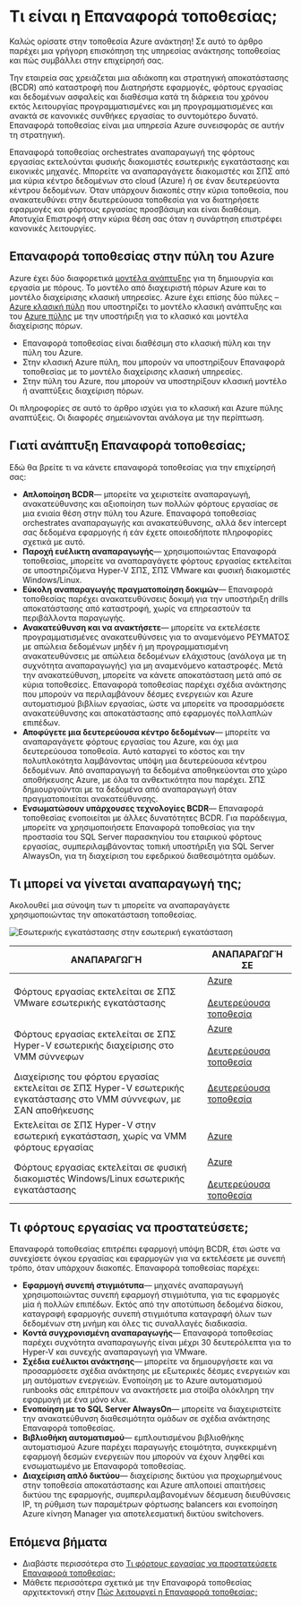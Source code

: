 <properties
    pageTitle="Τι είναι η Επαναφορά τοποθεσίας; | Microsoft Azure"
    description="Παρέχει μια επισκόπηση της υπηρεσίας ανάκτησης τοποθεσίας Azure και συνοψίζει σενάρια ανάπτυξης."
    services="site-recovery"
    documentationCenter=""
    authors="rayne-wiselman"
    manager="cfreeman"
    editor=""/>

<tags
    ms.service="site-recovery"
    ms.devlang="na"
    ms.topic="get-started-article"
    ms.tgt_pltfrm="na"
    ms.workload="storage-backup-recovery"
    ms.date="10/13/2016"
    ms.author="raynew"/>

#  <a name="what-is-site-recovery"></a>Τι είναι η Επαναφορά τοποθεσίας;

Καλώς ορίσατε στην τοποθεσία Azure ανάκτηση! Σε αυτό το άρθρο παρέχει μια γρήγορη επισκόπηση της υπηρεσίας ανάκτησης τοποθεσίας και πώς συμβάλλει στην επιχείρησή σας.

Την εταιρεία σας χρειάζεται μια αδιάκοπη και στρατηγική αποκατάστασης (BCDR) από καταστροφή που Διατηρήστε εφαρμογές, φόρτους εργασίας και δεδομένων ασφαλείς και διαθέσιμα κατά τη διάρκεια του χρόνου εκτός λειτουργίας προγραμματισμένες και μη προγραμματισμένες και ανακτά σε κανονικές συνθήκες εργασίας το συντομότερο δυνατό. Επαναφορά τοποθεσίας είναι μια υπηρεσία Azure συνεισφοράς σε αυτήν τη στρατηγική.

Επαναφορά τοποθεσίας orchestrates αναπαραγωγή της φόρτους εργασίας εκτελούνται φυσικής διακομιστές εσωτερικής εγκατάστασης και εικονικές μηχανές. Μπορείτε να αναπαραγάγετε διακομιστές και ΣΠΣ από μια κύρια κέντρο δεδομένων στο cloud (Azure) ή σε έναν δευτερεύοντα κέντρου δεδομένων. Όταν υπάρχουν διακοπές στην κύρια τοποθεσία, που ανακατευθύνει στην δευτερεύουσα τοποθεσία για να διατηρήσετε εφαρμογές και φόρτους εργασίας προσβάσιμη και είναι διαθέσιμη. Αποτυχία Επιστροφή στην κύρια θέση σας όταν η συνάρτηση επιστρέφει κανονικές λειτουργίες.

## <a name="site-recovery-in-the-azure-portal"></a>Επαναφορά τοποθεσίας στην πύλη του Azure

Azure έχει δύο διαφορετικά [μοντέλα ανάπτυξης](../resource-manager-deployment-model.md) για τη δημιουργία και εργασία με πόρους. Το μοντέλο από διαχειριστή πόρων Azure και το μοντέλο διαχείρισης κλασική υπηρεσίες. Azure έχει επίσης δύο πύλες – [Azure κλασική πύλη](https://manage.windowsazure.com/) που υποστηρίζει το μοντέλο κλασική ανάπτυξης και του [Azure πύλης](https://portal.azure.com) με την υποστήριξη για το κλασικό και μοντέλα διαχείρισης πόρων.

- Επαναφορά τοποθεσίας είναι διαθέσιμη στο κλασική πύλη και την πύλη του Azure.
- Στην κλασική Azure πύλη, που μπορούν να υποστηρίξουν Επαναφορά τοποθεσίας με το μοντέλο διαχείρισης κλασική υπηρεσίες.
- Στην πύλη του Azure, που μπορούν να υποστηρίξουν κλασική μοντέλο ή αναπτύξεις διαχείριση πόρων. 

Οι πληροφορίες σε αυτό το άρθρο ισχύει για το κλασική και Azure πύλης αναπτύξεις. Οι διαφορές σημειώνονται ανάλογα με την περίπτωση.


## <a name="why-deploy-site-recovery"></a>Γιατί ανάπτυξη Επαναφορά τοποθεσίας;

Εδώ θα βρείτε τι να κάνετε επαναφορά τοποθεσίας για την επιχείρησή σας:

- **Απλοποίηση BCDR**— μπορείτε να χειριστείτε αναπαραγωγή, ανακατεύθυνσης και αξιοποίηση των πολλών φόρτους εργασίας σε μια ενιαία θέση στην πύλη του Azure. Επαναφορά τοποθεσίας orchestrates αναπαραγωγής και ανακατεύθυνσης, αλλά δεν intercept σας δεδομένα εφαρμογής ή εάν έχετε οποιεσδήποτε πληροφορίες σχετικά με αυτό.
- **Παροχή ευέλικτη αναπαραγωγής**— χρησιμοποιώντας Επαναφορά τοποθεσίας, μπορείτε να αναπαραγάγετε φόρτους εργασίας εκτελείται σε υποστηριζόμενα Hyper-V ΣΠΣ, ΣΠΣ VMware και φυσική διακομιστές Windows/Linux.
- **Εύκολη αναπαραγωγής πραγματοποίηση δοκιμών**— Επαναφορά τοποθεσίας παρέχει ανακατευθύνσεις δοκιμή για την υποστήριξη drills αποκατάστασης από καταστροφή, χωρίς να επηρεαστούν τα περιβάλλοντα παραγωγής.
- **Ανακατεύθυνση και να ανακτήσετε**— μπορείτε να εκτελέσετε προγραμματισμένες ανακατευθύνσεις για το αναμενόμενο ΡΕΥΜΑΤΟΣ με απώλεια δεδομένων μηδέν ή μη προγραμματισμένη ανακατευθύνσεις με απώλεια δεδομένων ελάχιστους (ανάλογα με τη συχνότητα αναπαραγωγής) για μη αναμενόμενο καταστροφές. Μετά την ανακατεύθυνση, μπορείτε να κάνετε αποκατάσταση μετά από σε κύρια τοποθεσίες. Επαναφορά τοποθεσίας παρέχει σχέδια ανάκτησης που μπορούν να περιλαμβάνουν δέσμες ενεργειών και Azure αυτοματισμού βιβλίων εργασίας, ώστε να μπορείτε να προσαρμόσετε ανακατεύθυνσης και αποκατάστασης από εφαρμογές πολλαπλών επιπέδων.
- **Αποφύγετε μια δευτερεύουσα κέντρο δεδομένων**— μπορείτε να αναπαραγάγετε φόρτους εργασίας του Azure, και όχι μια δευτερεύουσα τοποθεσία. Αυτό καταργεί το κόστος και την πολυπλοκότητα λαμβάνοντας υπόψη μια δευτερεύουσα κέντρου δεδομένων. Από αναπαραγωγή τα δεδομένα αποθηκεύονται στο χώρο αποθήκευσης Azure, με όλα τα ανθεκτικότητα που παρέχει. ΣΠΣ δημιουργούνται με τα δεδομένα από αναπαραγωγή όταν πραγματοποιείται ανακατεύθυνσης.
- **Ενσωματώσουν υπάρχουσες τεχνολογίες BCDR**— Επαναφορά τοποθεσίας ενοποιείται με άλλες δυνατότητες BCDR. Για παράδειγμα, μπορείτε να χρησιμοποιήσετε Επαναφορά τοποθεσίας για την προστασία του SQL Server παρασκηνίου του εταιρικού φόρτους εργασίας, συμπεριλαμβάνοντας τοπική υποστήριξη για SQL Server AlwaysOn, για τη διαχείριση του εφεδρικού διαθεσιμότητα ομάδων.

## <a name="what-can-i-replicate"></a>Τι μπορεί να γίνεται αναπαραγωγή της;

Ακολουθεί μια σύνοψη των τι μπορείτε να αναπαραγάγετε χρησιμοποιώντας την αποκατάσταση τοποθεσίας.

![Εσωτερικής εγκατάστασης στην εσωτερική εγκατάσταση](./media/site-recovery-overview/asr-overview-graphic.png)

**ΑΝΑΠΑΡΑΓΩΓΉ** | **ΑΝΑΠΑΡΑΓΩΓΉ ΣΕ** 
---|---
Φόρτους εργασίας εκτελείται σε ΣΠΣ VMware εσωτερικής εγκατάστασης | [Azure](site-recovery-vmware-to-azure-classic.md)<br/><br/> [Δευτερεύουσα τοποθεσία](site-recovery-vmware-to-vmware.md)
Φόρτους εργασίας εκτελείται σε ΣΠΣ Hyper-V εσωτερικής διαχείρισης στο VMM σύννεφων  | [Azure](site-recovery-vmm-to-azure.md)<br/><br/> [Δευτερεύουσα τοποθεσία](site-recovery-vmm-to-vmm.md) 
Διαχείρισης του φόρτου εργασίας εκτελείται σε ΣΠΣ Hyper-V εσωτερικής εγκατάστασης στο VMM σύννεφων, με ΣΑΝ αποθήκευσης|  [Δευτερεύουσα τοποθεσία](site-recovery-vmm-san.md)
Εκτελείται σε ΣΠΣ Hyper-V στην εσωτερική εγκατάσταση, χωρίς να VMM φόρτους εργασίας | [Azure](site-recovery-hyper-v-site-to-azure.md)
Φόρτους εργασίας εκτελείται σε φυσική διακομιστές Windows/Linux εσωτερικής εγκατάστασης | [Azure](site-recovery-vmware-to-azure-classic.md)<br/><br/> [Δευτερεύουσα τοποθεσία](site-recovery-vmware-to-vmware.md)


## <a name="what-workloads-can-i-protect"></a>Τι φόρτους εργασίας να προστατεύσετε;

Επαναφορά τοποθεσίας επιτρέπει εφαρμογή υπόψη BCDR, έτσι ώστε να συνεχίσετε όγκου εργασίας και εφαρμογών για να εκτελέσετε με συνεπή τρόπο, όταν υπάρχουν διακοπές. Επαναφορά τοποθεσίας παρέχει:

- **Εφαρμογή συνεπή στιγμιότυπα**— μηχανές αναπαραγωγή χρησιμοποιώντας συνεπή εφαρμογή στιγμιότυπα, για τις εφαρμογές μία ή πολλών επιπέδων. Εκτός από την αποτύπωση δεδομένα δίσκου, καταγραφή εφαρμογής συνεπή στιγμιότυπα καταγραφή όλων των δεδομένων στη μνήμη και όλες τις συναλλαγές διαδικασία.
- **Κοντά συγχρονισμένη αναπαραγωγής**— Επαναφορά τοποθεσίας παρέχει συχνότητα αναπαραγωγής είναι μέχρι 30 δευτερόλεπτα για το Hyper-V και συνεχής αναπαραγωγή για VMware.
- **Σχέδια ευέλικτοι ανάκτησης**— μπορείτε να δημιουργήσετε και να προσαρμόσετε σχέδια ανάκτησης με εξωτερικές δέσμες ενεργειών και μη αυτόματων ενεργειών. Ενοποίηση με το Azure αυτοματισμού runbooks σάς επιτρέπουν να ανακτήσετε μια στοίβα ολόκληρη την εφαρμογή με ένα μόνο κλικ.
- **Ενοποίηση με το SQL Server AlwaysOn**— μπορείτε να διαχειριστείτε την ανακατεύθυνση διαθεσιμότητα ομάδων σε σχέδια ανάκτησης Επαναφορά τοποθεσίας.
- **Βιβλιοθήκη αυτοματισμού**— εμπλουτισμένου βιβλιοθήκης αυτοματισμού Azure παρέχει παραγωγής ετοιμότητα, συγκεκριμένη εφαρμογή δεσμών ενεργειών που μπορούν να έχουν ληφθεί και ενσωματωμένο με Επαναφορά τοποθεσίας.
- **Διαχείριση απλό δικτύου**— διαχείρισης δικτύου για προχωρημένους στην τοποθεσία αποκατάστασης και Azure απλοποιεί απαιτήσεις δικτύου της εφαρμογής, συμπεριλαμβανομένων δέσμευση διευθύνσεις IP, τη ρύθμιση των παραμέτρων φόρτωσης balancers και ενοποίηση Azure κίνηση Manager για αποτελεσματική δικτύου switchovers.


## <a name="next-steps"></a>Επόμενα βήματα

- Διαβάστε περισσότερα στο [Τι φόρτους εργασίας να προστατεύσετε Επαναφορά τοποθεσίας;](site-recovery-workload.md)
- Μάθετε περισσότερα σχετικά με την Επαναφορά τοποθεσίας αρχιτεκτονική στην [Πώς λειτουργεί η Επαναφορά τοποθεσίας;](site-recovery-components.md)
 
